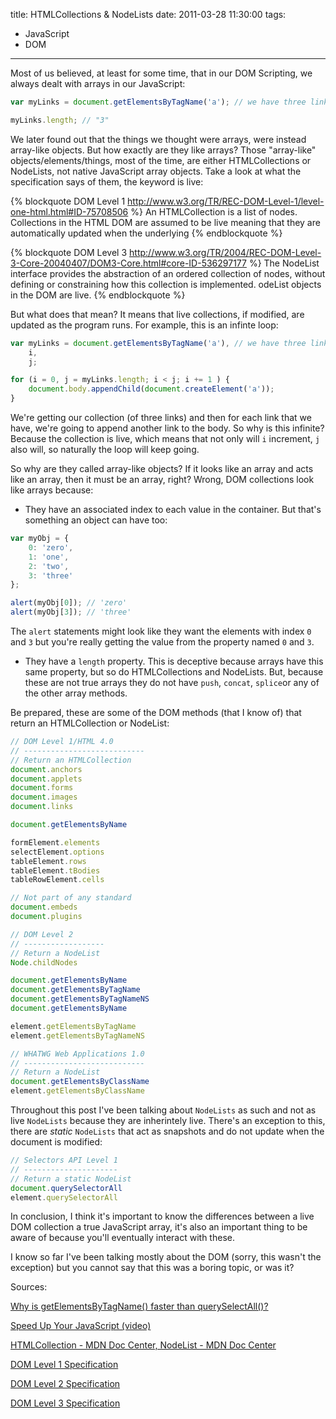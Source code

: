 title: HTMLCollections & NodeLists
date: 2011-03-28 11:30:00
tags:
- JavaScript
- DOM
---

Most of us believed, at least for some time, that in our DOM Scripting, we
always dealt with arrays in our JavaScript:

```javascript
var myLinks = document.getElementsByTagName('a'); // we have three links

myLinks.length; // "3"
```

We later found out that the things we thought were arrays, were instead
array-like objects. But how exactly are they like arrays? Those "array-like"
objects/elements/things, most of the time, are either HTMLCollections or
NodeLists, not native JavaScript array objects. Take a look at what the
specification says of them, the keyword is live:

{% blockquote DOM Level 1 http://www.w3.org/TR/REC-DOM-Level-1/level-one-html.html#ID-75708506 %}
An HTMLCollection is a list of nodes. Collections in the HTML DOM are assumed
to be live meaning that they are automatically updated when the underlying
{% endblockquote %}

{% blockquote DOM Level 3 http://www.w3.org/TR/2004/REC-DOM-Level-3-Core-20040407/DOM3-Core.html#core-ID-536297177 %}
The NodeList interface provides the abstraction of an ordered collection of
nodes, without defining or constraining how this collection is implemented.
odeList objects in the DOM are live.
{% endblockquote %}

But what does that mean? It means that live collections, if modified, are
updated as the program runs. For example, this is an infinte loop:

```javascript
var myLinks = document.getElementsByTagName('a'), // we have three links
    i,
    j;

for (i = 0, j = myLinks.length; i < j; i += 1 ) {
    document.body.appendChild(document.createElement('a'));
}
```

We're getting our collection (of three links) and then for each link that we
have, we're going to append another link to the body. So why is this infinite?
Because the collection is live, which means that not only will `i` increment,
`j` also will, so naturally the loop will keep going.

So why are they called array-like objects? If it looks like an array and acts
like an array, then it must be an array, right? Wrong, DOM collections look
like arrays because:

* They have an associated index to each value in the container. But that's
something an object can have too:

```javascript
var myObj = {
    0: 'zero',
    1: 'one',
    2: 'two',
    3: 'three'
};

alert(myObj[0]); // 'zero'
alert(myObj[3]); // 'three'
```

The `alert` statements might look like they want the elements with index `0`
and `3` but you're really getting the value from the property named `0` and `3`.

* They have a `length` property. This is deceptive because arrays have this same
property, but so do HTMLCollections and NodeLists. But, because these are not
true arrays they do not have `push`, `concat`, `splice`or any of the other array
methods.

Be prepared, these are some of the DOM methods (that I know of) that return an
HTMLCollection or NodeList:

```javascript
// DOM Level 1/HTML 4.0
// ---------------------------
// Return an HTMLCollection
document.anchors
document.applets
document.forms
document.images
document.links

document.getElementsByName

formElement.elements
selectElement.options
tableElement.rows
tableElement.tBodies
tableRowElement.cells

// Not part of any standard
document.embeds
document.plugins

// DOM Level 2
// ------------------
// Return a NodeList
Node.childNodes

document.getElementsByName
document.getElementsByTagName
document.getElementsByTagNameNS
document.getElementsByName

element.getElementsByTagName
element.getElementsByTagNameNS

// WHATWG Web Applications 1.0
// ---------------------------
// Return a NodeList
document.getElementsByClassName
element.getElementsByClassName
```

Throughout this post I've been talking about `NodeLists` as such and not as live
`NodeLists` because they are inherintely live. There's an exception to this,
there are *static* `NodeLists` that act as snapshots and do not update when the
document is modified:

```javascript
// Selectors API Level 1
// ---------------------
// Return a static NodeList
document.querySelectorAll
element.querySelectorAll
```

In conclusion, I think it's important to know the differences between a live DOM
collection a true JavaScript array, it's also an important thing to be aware of
because you'll eventually interact with these.

I know so far I've been talking mostly about the DOM (sorry, this wasn't the
exception) but you cannot say that this was a boring topic, or was it?

Sources:

[Why is getElementsByTagName() faster than querySelectAll()?](http://goo.gl/Rsjsz)

[Speed Up Your JavaScript (video)](http://goo.gl/1j5SA)

[HTMLCollection - MDN Doc Center, NodeList - MDN Doc Center](http://goo.gl/EsmN4)

[DOM Level 1 Specification](http://goo.gl/PN66P)

[DOM Level 2 Specification](http://goo.gl/jDqpo)

[DOM Level 3 Specification](http://goo.gl/K6p1j)
